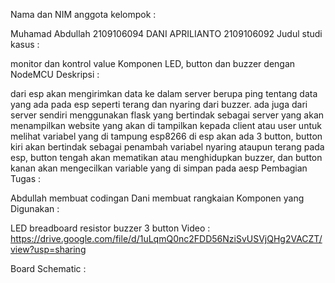 Nama dan NIM anggota kelompok :

Muhamad Abdullah 2109106094
DANI APRILIANTO 2109106092
Judul studi kasus :

monitor dan kontrol value Komponen LED, button dan buzzer dengan NodeMCU
Deskripsi :

dari esp akan mengirimkan data ke dalam server berupa ping tentang data yang ada pada esp seperti terang dan nyaring dari buzzer.
ada juga dari server sendiri menggunakan flask yang bertindak sebagai server yang akan menampilkan website yang akan di tampilkan kepada client atau user untuk melihat variabel yang di tampung esp8266
di esp akan ada 3 button, button kiri akan bertindak sebagai penambah variabel nyaring ataupun terang pada esp, button tengah akan mematikan atau menghidupkan buzzer, dan button kanan akan mengecilkan variable yang di simpan pada aesp
Pembagian Tugas :

Abdullah membuat codingan
Dani membuat rangkaian
Komponen yang Digunakan :

LED
breadboard
resistor
buzzer
3 button
Video : https://drive.google.com/file/d/1uLqmQ0nc2FDD56NziSvUSVjQHg2VACZT/view?usp=sharing

Board Schematic :
